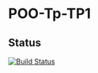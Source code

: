 # POO-Tp-TP1


## Status
[![Build Status](https://travis-ci.com/Orghaniian/POO-Tp-TP1.svg?token=HiLNzmYTCjXNvJMH4JCu&branch=master)](https://travis-ci.com/Orghaniian/POO-Tp-TP1)
